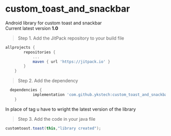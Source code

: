 # custom_toast_and_snackbar
Android library for custom toast and snackbar </br>
Current latest version <b>1.0</b>
> Step 1. Add the JitPack repository to your build file
```gradle
allprojects {
		repositories {
			...
			maven { url 'https://jitpack.io' }
		}
	}
  ```
> Step 2. Add the dependency
```gradle
  dependencies {
	        implementation 'com.github.ykstech:custom_toast_and_snackbar:Tag'
	}
  ```
  In place of tag u have to wright the latest version of the library 
  
  > Step 3. Add the code in your java file
  ```java
  customtoast.toast(this,"library created");
  ```
  
